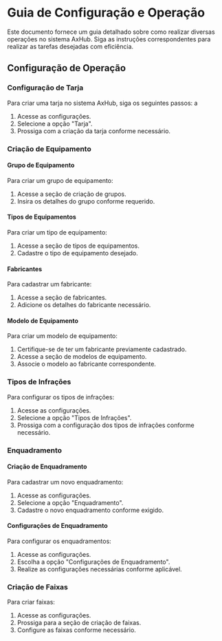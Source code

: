 
# Guia de Configuração e Operação

Este documento fornece um guia detalhado sobre como realizar diversas operações no sistema AxHub. Siga as instruções correspondentes para realizar as tarefas desejadas com eficiência.

## Configuração de Operação

### Configuração de Tarja

Para criar uma tarja no sistema AxHub, siga os seguintes passos: a

1. Acesse as configurações.
2. Selecione a opção "Tarja".
3. Prossiga com a criação da tarja conforme necessário.

### Criação de Equipamento

#### Grupo de Equipamento

Para criar um grupo de equipamento:

1. Acesse a seção de criação de grupos.
2. Insira os detalhes do grupo conforme requerido.

#### Tipos de Equipamentos

Para criar um tipo de equipamento:

1. Acesse a seção de tipos de equipamentos.
2. Cadastre o tipo de equipamento desejado.

#### Fabricantes

Para cadastrar um fabricante:

1. Acesse a seção de fabricantes.
2. Adicione os detalhes do fabricante necessário.

#### Modelo de Equipamento

Para criar um modelo de equipamento:

1. Certifique-se de ter um fabricante previamente cadastrado.
2. Acesse a seção de modelos de equipamento.
3. Associe o modelo ao fabricante correspondente.

### Tipos de Infrações

Para configurar os tipos de infrações:

1. Acesse as configurações.
2. Selecione a opção "Tipos de Infrações".
3. Prossiga com a configuração dos tipos de infrações conforme necessário.

### Enquadramento

#### Criação de Enquadramento

Para cadastrar um novo enquadramento:

1. Acesse as configurações.
2. Selecione a opção "Enquadramento".
3. Cadastre o novo enquadramento conforme exigido.

#### Configurações de Enquadramento

Para configurar os enquadramentos:

1. Acesse as configurações.
2. Escolha a opção "Configurações de Enquadramento".
3. Realize as configurações necessárias conforme aplicável.

### Criação de Faixas

Para criar faixas:

1. Acesse as configurações.
2. Prossiga para a seção de criação de faixas.
3. Configure as faixas conforme necessário.

